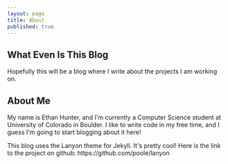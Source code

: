 ```yaml
---
layout: page
title: About
published: true
---
```


## What Even Is This Blog
Hopefully this will be a blog where I write about the projects I am working on.

## About Me
My name is Ethan Hunter, and I'm currently a Computer Science student at University of Colorado in Boulder. I like to write code in my free time, and I guess I'm going to start blogging about it here! 

<p class="message">
  This blog uses the Lanyon theme for Jekyll. It's pretty cool! Here is the link to the project on github: https://github.com/poole/lanyon
</p>